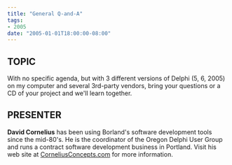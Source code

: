 ```yaml
---
title: "General Q-and-A"
tags:
- 2005
date: "2005-01-01T18:00:00-08:00"
---
```

## TOPIC ##

With no specific agenda, but with 3 different versions of Delphi (5, 6, 2005) on my computer and several 3rd-party vendors, bring your questions or a CD of your project and we'll learn together.

## PRESENTER ##

**David Cornelius** has been using Borland's software development tools since the mid-80's. He is the coordinator of the Oregon Delphi User Group and runs a contract software development business in Portland.  Visit his web site at [CorneliusConcepts.com](http://CorneliusConcepts.com) for more information.
